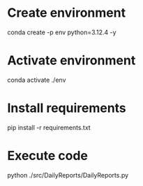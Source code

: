 # Create environment 
conda create -p env python=3.12.4 -y

# Activate environment
conda activate ./env

# Install requirements
pip install -r requirements.txt

# Execute code
python ./src/DailyReports/DailyReports.py